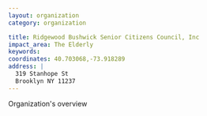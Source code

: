 ```yaml
---
layout: organization
category: organization

title: Ridgewood Bushwick Senior Citizens Council, Inc
impact_area: The Elderly
keywords: 
coordinates: 40.703068,-73.918289
address: |
  319 Stanhope St
  Brooklyn NY 11237
---
```

Organization's overview
